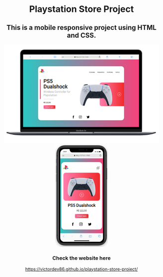 <h1 align="center">
  Playstation Store Project
</h1>

<h2 align="center">
  This is a mobile responsive project using HTML and CSS.
</h2>

<p align="center">
  <img src="https://github.com/victordev86/playstation-store-project/blob/master/img/Playstation%20Store%20-%20desktop.png?raw=true" width="500px"> <img src="https://github.com/victordev86/playstation-store-project/blob/master/img/Playstation%20Store%20-%20mobile.png?raw=true" width="170px">
</p>

<h3 align="center">Check the website here</h3> 

<p align="center">
  <a href="https://victordev86.github.io/playstation-store-project/">https://victordev86.github.io/playstation-store-project/</a>
</p>
